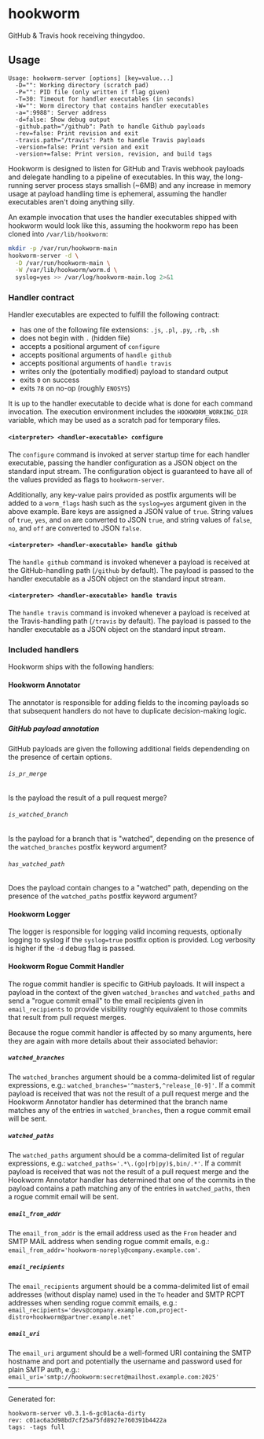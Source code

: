 hookworm
========

GitHub & Travis hook receiving thingydoo.

## Usage

```
Usage: hookworm-server [options] [key=value...]
  -D="": Working directory (scratch pad)
  -P="": PID file (only written if flag given)
  -T=30: Timeout for handler executables (in seconds)
  -W="": Worm directory that contains handler executables
  -a=":9988": Server address
  -d=false: Show debug output
  -github.path="/github": Path to handle Github payloads
  -rev=false: Print revision and exit
  -travis.path="/travis": Path to handle Travis payloads
  -version=false: Print version and exit
  -version+=false: Print version, revision, and build tags
```

Hookworm is designed to listen for GitHub and Travis webhook payloads
and delegate handling to a pipeline of executables.  In this way, the
long-running server process stays smallish (~6MB) and any increase in
memory usage at payload handling time is ephemeral, assuming the handler
executables aren't doing anything silly.

An example invocation that uses the handler executables shipped with
hookworm would look like this, assuming the hookworm repo has been
cloned into `/var/lib/hookworm`:

``` bash
mkdir -p /var/run/hookworm-main
hookworm-server -d \
  -D /var/run/hookworm-main \
  -W /var/lib/hookworm/worm.d \
  syslog=yes >> /var/log/hookworm-main.log 2>&1
```

### Handler contract

Handler executables are expected to fulfill the following contract:

- has one of the following file extensions: `.js`, `.pl`, `.py`, `.rb`, `.sh`
- does not begin with `.` (hidden file)
- accepts a positional argument of `configure`
- accepts positional arguments of `handle github`
- accepts positional arguments of `handle travis`
- writes only the (potentially modified) payload to standard output
- exits `0` on success
- exits `78` on no-op (roughly `ENOSYS`)

It is up to the handler executable to decide what is done for each
command invocation.  The execution environment includes the
`HOOKWORM_WORKING_DIR` variable, which may be used as a scratch pad for
temporary files.

#### `<interpreter> <handler-executable> configure`

The `configure` command is invoked at server startup time for each
handler executable, passing the handler configuration as a JSON object
on the standard input stream.  The configuration object is guaranteed to
have all of the values provided as flags to `hookworm-server`.

Additionally, any key-value pairs provided as postfix arguments will be
added to a `worm_flags` hash such as the `syslog=yes` argument given in
the above example.  Bare keys are assigned a JSON value of `true`.
String values of `true`, `yes`, and `on` are converted to JSON `true`,
and string values of `false`, `no`, and `off` are converted to JSON
`false`.

#### `<interpreter> <handler-executable> handle github`

The `handle github` command is invoked whenever a payload is received at
the GitHub-handling path (`/github` by default).  The payload is passed
to the handler executable as a JSON object on the standard input stream.

#### `<interpreter> <handler-executable> handle travis`

The `handle travis` command is invoked whenever a payload is received at
the Travis-handling path (`/travis` by default).  The payload is passed
to the handler executable as a JSON object on the standard input stream.

### Included handlers

Hookworm ships with the following handlers:

#### Hookworm Annotator

The annotator is responsible for adding fields to the incoming payloads so
that subsequent handlers do not have to duplicate decision-making logic.

##### GitHub payload annotation
GitHub payloads are given the following additional fields dependending on the
presence of certain options.

###### `is_pr_merge`
Is the payload the result of a pull request merge?

###### `is_watched_branch`
Is the payload for a branch that is "watched", depending on the presence of
the `watched_branches` postfix keyword argument?

###### `has_watched_path`
Does the payload contain changes to a "watched" path, depending on the
presence of the `watched_paths` postfix keyword argument?

#### Hookworm Logger

The logger is responsible for logging valid incoming requests, optionally
logging to syslog if the `syslog=true` postfix option is provided.  Log
verbosity is higher if the `-d` debug flag is passed.

#### Hookworm Rogue Commit Handler

The rogue commit handler is specific to GitHub payloads.  It will inspect
a payload in the context of the given `watched_branches` and `watched_paths`
and send a "rogue commit email" to the email recipients given in
`email_recipients` to provide visibility roughly equivalent to those commits
that result from pull request merges.

Because the rogue commit handler is affected by so many arguments, here they
are again with more details about their associated behavior:

##### `watched_branches`
The `watched_branches` argument should be a comma-delimited list of regular
expressions, e.g.: `watched_branches='^master$,^release_[0-9]'`.  If a commit
payload is received that was not the result of a pull request merge and the
Hookworm Annotator handler has determined that the branch name matches any
of the entries in `watched_branches`, then a rogue commit email will be sent.

##### `watched_paths`
The `watched_paths` argument should be a comma-delimited list of regular
expressions, e.g.: `watched_paths='.*\.(go|rb|py)$,bin/.*'`.  If a commit
payload is received that was not the result of a pull request merge and the
Hookworm Annotator handler has determined that one of the commits in the
payload contains a path matching any of the entries in `watched_paths`, then
a rogue commit email will be sent.

##### `email_from_addr`
The `email_from_addr` is the email address used as the `From` header and
SMTP MAIL address when sending rogue commit emails, e.g.:
`email_from_addr='hookworm-noreply@company.example.com'`.

##### `email_recipients`
The `email_recipients` argument should be a comma-delimited list of email
addresses (without display name) used in the `To` header and SMTP RCPT
addresses when sending rogue commit emails, e.g.:
`email_recipients='devs@company.example.com,project-distro+hookworm@partner.example.net'`

##### `email_uri`
The `email_uri` argument should be a well-formed URI containing the SMTP
hostname and port and potentially the username and password used for plain
SMTP auth, e.g.:
`email_uri='smtp://hookworm:secret@mailhost.example.com:2025'`



----

Generated for:

```
hookworm-server v0.3.1-6-gc01ac6a-dirty
rev: c01ac6a3d98bd7cf25a75fd8927e760391b4422a
tags: -tags full
```
